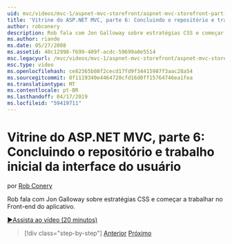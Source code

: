 ```yaml
---
uid: mvc/videos/mvc-1/aspnet-mvc-storefront/aspnet-mvc-storefront-part-6-finishing-the-repository-and-initial-ui-work
title: 'Vitrine do ASP.NET MVC, parte 6: Concluindo o repositório e trabalho de interface do usuário inicial | Microsoft Docs'
author: robconery
description: Rob fala com Jon Galloway sobre estratégias CSS e começar a trabalhar no Front-end do aplicativo.
ms.author: riande
ms.date: 05/27/2008
ms.assetid: 40c12998-f699-409f-acdc-59699a0e5514
msc.legacyurl: /mvc/videos/mvc-1/aspnet-mvc-storefront/aspnet-mvc-storefront-part-6-finishing-the-repository-and-initial-ui-work
msc.type: video
ms.openlocfilehash: ce82365b08f2cecd17fd9f34415987f3aac28a54
ms.sourcegitcommit: 0f1119340e4464720cfd16d0ff15764746ea1fea
ms.translationtype: MT
ms.contentlocale: pt-BR
ms.lasthandoff: 04/17/2019
ms.locfileid: "59419711"
---
```

# <a name="aspnet-mvc-storefront-part-6-finishing-the-repository-and-initial-ui-work"></a>Vitrine do ASP.NET MVC, parte 6: Concluindo o repositório e trabalho inicial da interface do usuário

por [Rob Conery](https://github.com/robconery)

Rob fala com Jon Galloway sobre estratégias CSS e começar a trabalhar no Front-end do aplicativo.

[&#9654;Assista ao vídeo (20 minutos)](https://channel9.msdn.com/Blogs/ASP-NET-Site-Videos/aspnet-mvc-storefront-part-6-finishing-the-repository-and-initial-ui-work)

> [!div class="step-by-step"]
> [Anterior](aspnet-mvc-storefront-part-5-globalization.md)
> [Próximo](aspnet-mvc-storefront-part-7-routing-and-ui-work.md)
